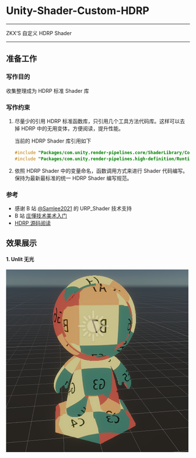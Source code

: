 # Unity-Shader-Custom-HDRP
---

 ZKX‘S 自定义 HDRP Shader

---

## 准备工作

### 写作目的

收集整理成为 HDRP 标准 Shader 库

### 写作约束

1. 尽量少的引用 HDRP 标准函数库，只引用几个工具方法代码库。这样可以去掉 HDRP 中的无用变体，方便阅读，提升性能。

   当前的 HDRP Shader 库引用如下

   ```c
   #include "Packages/com.unity.render-pipelines.core/ShaderLibrary/Common.hlsl"
   #include "Packages/com.unity.render-pipelines.high-definition/Runtime/ShaderLibrary/ShaderVariables.hlsl"
   ```

2. 依照 HDRP Shader 中的变量命名，函数调用方式来进行 Shader 代码编写。保持为最新最标准的统一 HDRP Shader 编写规范。

### 参考

- 感谢 B 站 [@Samlee2021](https://space.bilibili.com/291230921) 的 URP_Shader 技术支持
- B 站 [庄懂技术美术入门](https://space.bilibili.com/6373917)
- [HDRP 源码阅读](https://github.com/Unity-Technologies/Graphics/tree/master/com.unity.render-pipelines.high-definition)

## 效果展示

#### 1. Unlit 无光

![QQ截图20211206233721](~Documents/Unlit.png)
